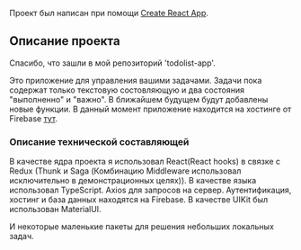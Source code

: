 Проект был написан при помощи [Create React App](https://github.com/facebook/create-react-app).

## Описание проекта

Спасибо, что зашли в мой репозиторий 'todolist-app'.

Это приложение для управления вашими задачами. Задачи пока содержат только текстовую состовляющую и два состояния "выполненно" и "важно".
В ближайшем будущем будут добавлены новые функции.
В данный момент приложение находится на хостинге от Firebase [тут](https://tasks-8f93f.web.app/).

### Описание технической составляющей

В качестве ядра проекта я использовал React(React hooks) в связке с Redux (Thunk и Saga (Комбинацию Middleware использовал исключительно в демонстрационных целях)).
В качестве языка использовал TypeScript.
Axios для запросов на сервер.
Аутентификация, хостинг и база данных находятся на Firebase.
В качестве UIKit был использован MaterialUI.

И некоторые маленькие пакеты для решения небольших локальных задач.
